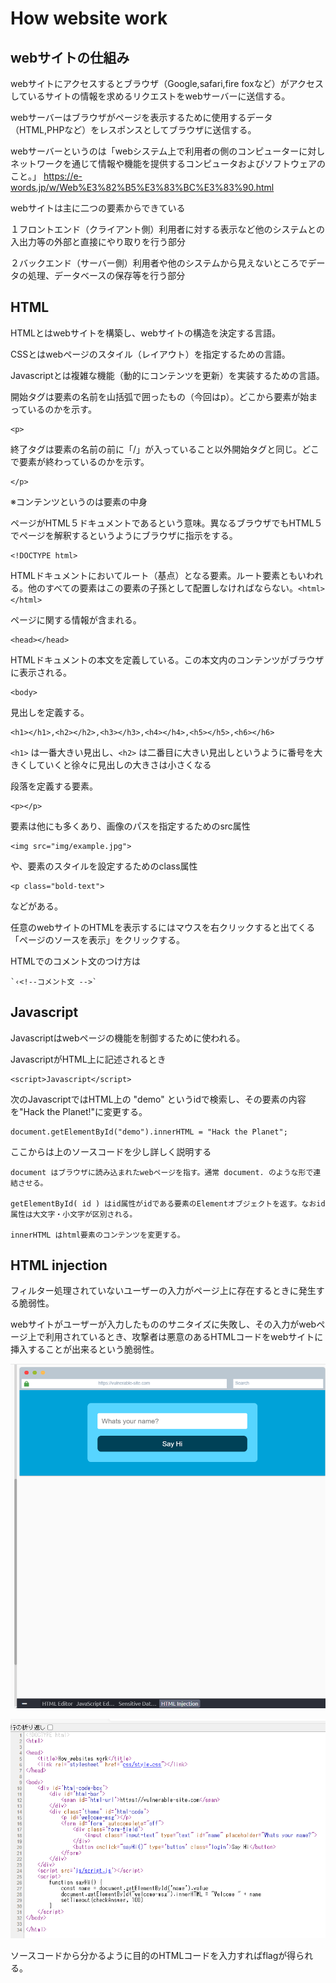 # How website work

## webサイトの仕組み

webサイトにアクセスするとブラウザ（Google,safari,fire foxなど）がアクセスしているサイトの情報を求めるリクエストをwebサーバーに送信する。

webサーバーはブラウザがページを表示するために使用するデータ（HTML,PHPなど）をレスポンスとしてブラウザに送信する。

webサーバーというのは「webシステム上で利用者の側のコンピューターに対しネットワークを通じて情報や機能を提供するコンピュータおよびソフトウェアのこと。」
<https://e-words.jp/w/Web%E3%82%B5%E3%83%BC%E3%83%90.html>

webサイトは主に二つの要素からできている

１フロントエンド（クライアント側）利用者に対する表示など他のシステムとの入出力等の外部と直接にやり取りを行う部分

２バックエンド（サーバー側）利用者や他のシステムから見えないところでデータの処理、データベースの保存等を行う部分

## HTML

HTMLとはwebサイトを構築し、webサイトの構造を決定する言語。

CSSとはwebページのスタイル（レイアウト）を指定するための言語。

Javascriptとは複雑な機能（動的にコンテンツを更新）を実装するための言語。

開始タグは要素の名前を山括弧で囲ったもの（今回はp）。どこから要素が始まっているのかを示す。
```
<p>
```

終了タグは要素の名前の前に「/」が入っていること以外開始タグと同じ。どこで要素が終わっているのかを示す。
```
</p>
```

※コンテンツというのは要素の中身

ページがHTML５ドキュメントであるという意味。異なるブラウザでもHTML５でページを解釈するというようにブラウザに指示をする。
```
<!DOCTYPE html>
```

HTMLドキュメントにおいてルート（基点）となる要素。ルート要素ともいわれる。他のすべての要素はこの要素の子孫として配置しなければならない。`<html></html>`

ページに関する情報が含まれる。
```
<head></head>
```

HTMLドキュメントの本文を定義している。この本文内のコンテンツがブラウザに表示される。
```
<body>
```

見出しを定義する。
```
<h1></h1>,<h2></h2>,<h3></h3>,<h4></h4>,<h5></h5>,<h6></h6>
```
`<h1>` は一番大きい見出し、`<h2>` は二番目に大きい見出しというように番号を大きくしていくと徐々に見出しの大きさは小さくなる

段落を定義する要素。
```
<p></p>
```

要素は他にも多くあり、画像のパスを指定するためのsrc属性
```
<img src="img/example.jpg">
```
や、要素のスタイルを設定するためのclass属性
```
<p class="bold-text">
```
などがある。

任意のwebサイトのHTMLを表示するにはマウスを右クリックすると出てくる「ページのソースを表示」をクリックする。

HTMLでのコメント文のつけ方は
```
`‹<!--コメント文 -->`
```

## Javascript

Javascriptはwebページの機能を制御するために使われる。

JavascriptがHTML上に記述されるとき
```
<script>Javascript</script>
```

次のJavascriptではHTML上の "demo" というidで検索し、その要素の内容を"Hack the Planet!"に変更する。
```
document.getElementById("demo").innerHTML = "Hack the Planet";
```

ここからは上のソースコードを少し詳しく説明する
```
document はブラウザに読み込まれたwebページを指す。通常 document. のような形で連結させる。

getElementById( id ) はid属性がidである要素のElementオブジェクトを返す。なおid属性は大文字・小文字が区別される。

innerHTML はhtml要素のコンテンツを変更する。
```

## HTML injection

フィルター処理されていないユーザーの入力がページ上に存在するときに発生する脆弱性。

webサイトがユーザーが入力したもののサニタイズに失敗し、その入力がwebページ上で利用されているとき、攻撃者は悪意のあるHTMLコードをwebサイトに挿入することが出来るという脆弱性。

![画像1](HTML_injection.png)

![画像2](HTML_code.png)

ソースコードから分かるように目的のHTMLコードを入力すればflagが得られる。
